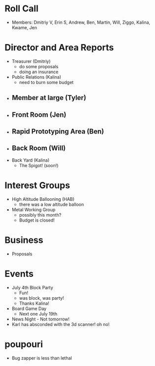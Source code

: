 # Roll Call
- Members: Dmitriy V, Erin S, Andrew, Ben, Martin, Will, Ziggo, Kalina, Kwame, Jen

# Director and Area Reports

- Treasurer (Dmitriy)
  - do some proposals
  - doing an insurance
- Public Relations (Kalina)
  - need to burn some budget
- Member at large (Tyler)
  - 
- Front Room (Jen)
  - 
- Rapid Prototyping Area (Ben)
  - 
- Back Room (Will)
  - 
- Back Yard (Kalina)
  - The Spigot! (soon!)

# Interest Groups

- High Altitude Ballooning (HAB)
  - there was a low altitude balloon
- Metal Working Group
  - possibly this month?
  - Budget is closed!

# Business

- Proposals

# Events

- July 4th Block Party
  - Fun!
  - was block, was party!
  - Thanks Kalina!
- Board Game Day 
  - Next one July 19th
- News Night - Not tomorrow!
- Karl has absconded with the 3d scanner! oh no!

# poupouri
- Bug zapper is less than lethal
